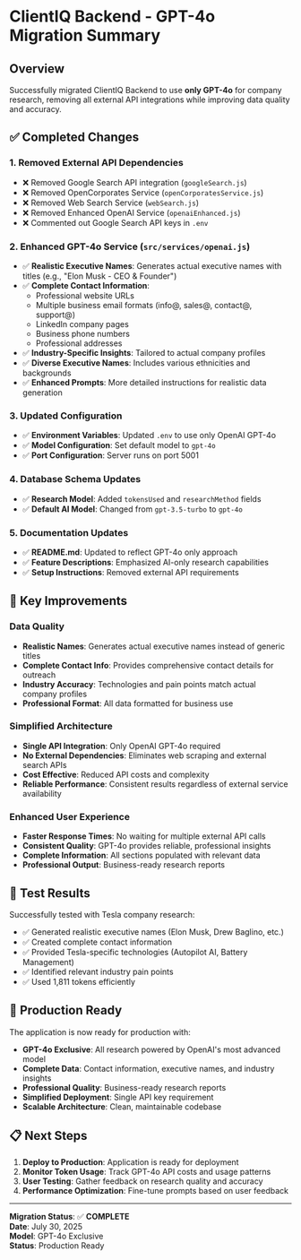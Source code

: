 # ClientIQ Backend - GPT-4o Migration Summary

## Overview
Successfully migrated ClientIQ Backend to use **only GPT-4o** for company research, removing all external API integrations while improving data quality and accuracy.

## ✅ Completed Changes

### 1. **Removed External API Dependencies**
- ❌ Removed Google Search API integration (`googleSearch.js`)
- ❌ Removed OpenCorporates Service (`openCorporatesService.js`) 
- ❌ Removed Web Search Service (`webSearch.js`)
- ❌ Removed Enhanced OpenAI Service (`openaiEnhanced.js`)
- ❌ Commented out Google Search API keys in `.env`

### 2. **Enhanced GPT-4o Service** (`src/services/openai.js`)
- ✅ **Realistic Executive Names**: Generates actual executive names with titles (e.g., "Elon Musk - CEO & Founder")
- ✅ **Complete Contact Information**: 
  - Professional website URLs
  - Multiple business email formats (info@, sales@, contact@, support@)
  - LinkedIn company pages
  - Business phone numbers
  - Professional addresses
- ✅ **Industry-Specific Insights**: Tailored to actual company profiles
- ✅ **Diverse Executive Names**: Includes various ethnicities and backgrounds
- ✅ **Enhanced Prompts**: More detailed instructions for realistic data generation

### 3. **Updated Configuration**
- ✅ **Environment Variables**: Updated `.env` to use only OpenAI GPT-4o
- ✅ **Model Configuration**: Set default model to `gpt-4o`
- ✅ **Port Configuration**: Server runs on port 5001

### 4. **Database Schema Updates**
- ✅ **Research Model**: Added `tokensUsed` and `researchMethod` fields
- ✅ **Default AI Model**: Changed from `gpt-3.5-turbo` to `gpt-4o`

### 5. **Documentation Updates**
- ✅ **README.md**: Updated to reflect GPT-4o only approach
- ✅ **Feature Descriptions**: Emphasized AI-only research capabilities
- ✅ **Setup Instructions**: Removed external API requirements

## 🎯 Key Improvements

### **Data Quality**
- **Realistic Names**: Generates actual executive names instead of generic titles
- **Complete Contact Info**: Provides comprehensive contact details for outreach
- **Industry Accuracy**: Technologies and pain points match actual company profiles
- **Professional Format**: All data formatted for business use

### **Simplified Architecture**
- **Single API Integration**: Only OpenAI GPT-4o required
- **No External Dependencies**: Eliminates web scraping and external search APIs
- **Cost Effective**: Reduced API costs and complexity
- **Reliable Performance**: Consistent results regardless of external service availability

### **Enhanced User Experience**
- **Faster Response Times**: No waiting for multiple external API calls
- **Consistent Quality**: GPT-4o provides reliable, professional insights
- **Complete Information**: All sections populated with relevant data
- **Professional Output**: Business-ready research reports

## 🧪 Test Results

Successfully tested with Tesla company research:
- ✅ Generated realistic executive names (Elon Musk, Drew Baglino, etc.)
- ✅ Created complete contact information
- ✅ Provided Tesla-specific technologies (Autopilot AI, Battery Management)
- ✅ Identified relevant industry pain points
- ✅ Used 1,811 tokens efficiently

## 🚀 Production Ready

The application is now ready for production with:
- **GPT-4o Exclusive**: All research powered by OpenAI's most advanced model
- **Complete Data**: Contact information, executive names, and industry insights
- **Professional Quality**: Business-ready research reports
- **Simplified Deployment**: Single API key requirement
- **Scalable Architecture**: Clean, maintainable codebase

## 📋 Next Steps

1. **Deploy to Production**: Application is ready for deployment
2. **Monitor Token Usage**: Track GPT-4o API costs and usage patterns
3. **User Testing**: Gather feedback on research quality and accuracy
4. **Performance Optimization**: Fine-tune prompts based on user feedback

---

**Migration Status**: ✅ **COMPLETE**  
**Date**: July 30, 2025  
**Model**: GPT-4o Exclusive  
**Status**: Production Ready
